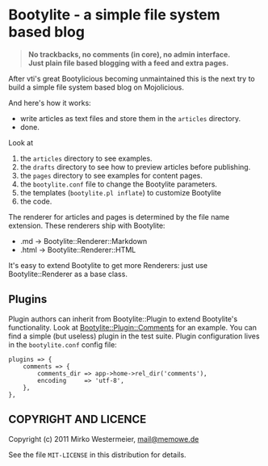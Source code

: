 Bootylite - a simple file system based blog
===========================================

> **No trackbacks, no comments (in core), no admin interface.  
> Just plain file based blogging with a feed and extra pages.**

After vti's great Bootylicious becoming unmaintained this is the next try
to build a simple file system based blog on Mojolicious.

And here's how it works:

* write articles as text files and store them in the `articles` directory.
* done.

Look at

1. the `articles` directory to see examples.
2. the `drafts` directory to see how to preview articles before publishing.
3. the `pages` directory to see examples for content pages.
4. the `bootylite.conf` file to change the Bootylite parameters.
5. the templates (`bootylite.pl inflate`) to customize Bootylite
6. the code.

The renderer for articles and pages is determined by the file name extension.
These renderers ship with Bootylite:

* .md -> Bootylite::Renderer::Markdown
* .html -> Bootylite::Renderer::HTML

It's easy to extend Bootylite to get more Renderers: just use
Bootylite::Renderer as a base class.

Plugins
-------

Plugin authors can inherit from Bootylite::Plugin to extend Bootylite's
functionality. Look at [Bootylite::Plugin::Comments][bpc] for an example.
You can find a simple (but useless) plugin in the test suite. Plugin
configuration lives in the `bootylite.conf` config file:

    plugins => {
        comments => {
            comments_dir => app->home->rel_dir('comments'),
            encoding     => 'utf-8',
        },
    },

[bpc]: http://github.com/memowe/bootylite-plugin-comments

COPYRIGHT AND LICENCE
---------------------

Copyright (c) 2011 Mirko Westermeier, mail@memowe.de

See the file `MIT-LICENSE` in this distribution for details.
